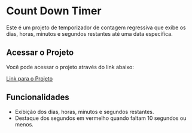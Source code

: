 # Count Down Timer

Este é um projeto de temporizador de contagem regressiva que exibe os dias, horas, minutos e segundos restantes até uma data específica.

## Acessar o Projeto

Você pode acessar o projeto através do link abaixo:

[Link para o Projeto](https://danieljavacoffee.github.io/Count-Down/)

## Funcionalidades

- Exibição dos dias, horas, minutos e segundos restantes.
- Destaque dos segundos em vermelho quando faltam 10 segundos ou menos.

